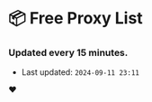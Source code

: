 # :package: Free Proxy List
### Updated every 15 minutes.

- Last updated: `2024-09-11 23:11`

:heart:
